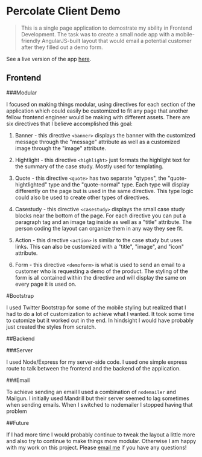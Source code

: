 # Percolate Client Demo
> This is a single page application to demostrate my ability in Frontend Development.  The task was to create a small node app with a mobile-friendly AngularJS-built layout that would email a potential customer after they filled out a demo form. 

See a live version of the app [here](http://oldspicepercolate.herokuapp.com).

## Frontend

###Modular

I focused on making things modular, using directives for each section of the application which could easily be customized to fit any page that another fellow frontend engineer would be making with different assets.  There are six directives that I believe accomplished this goal:

1. Banner - this directive ```<banner>``` displays the banner with the customized message through the "message" attribute as well as a customized image through the "image" attribute.
	
2. Hightlight - this directive ```<highlight>``` just formats the highlight text for the summary of the case study. Mostly used for templating.
	
3. Quote - this directive ```<quote>``` has two separate "qtypes", the "quote-hightlighted" type and the "quote-normal" type.  Each type will display differently on the page but is used in the same directive.  This type logic could also be used to create other types of directives.
	
4. Casestudy  - this directive ```<casestudy>``` displays the small case study blocks near the bottom of the page.  For each directive you can put a paragraph tag and an image tag inside as well as a "title" attribute.  The person coding the layout can organize them in any way they see fit.

5. Action - this directive ```<action>``` is similar to the case study but uses links.  This can also be customized with a "title", "image", and "icon" attribute.

6. Form - this directive ```<demoform>``` is what is used to send an email to a customer who is requesting a demo of the product.  The styling of the form is all contained within the directive and will display the same on every page it is used on.

#Bootstrap

I used Twitter Bootstrap for some of the mobile styling but realized that I had to do a lot of customization to achieve what I wanted.  It took some time to cutomize but it worked out in the end.  In hindsight I would have probably just created the styles from scratch.

##Backend

###Server

I used Node/Express for my server-side code.  I used one simple express route to talk between the frontend and the backend of the application.

###Email

To achieve sending an email I used a combination of ```nodemailer``` and Mailgun.  I initially used Mandrill but their server seemed to lag sometimes when sending emails.  When I switched to nodemailer I stopped having that problem

##Future

If I had more time I would probably continue to tweak the layout a little more and also try to continue to make things more modular.  Otherwise I am happy with my work on this project.  Please [email me](chuckmpierce@gmail.com) if you have any questions!